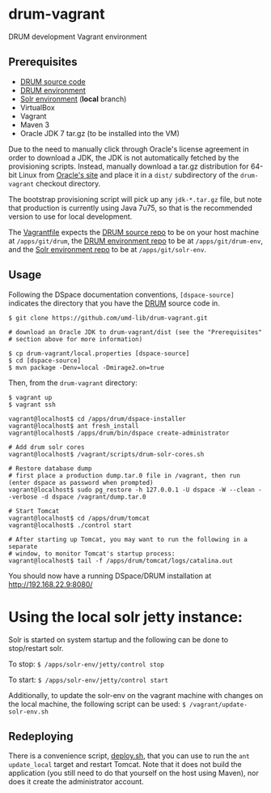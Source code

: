 # drum-vagrant

DRUM development Vagrant environment

## Prerequisites

- [DRUM source code](https://github.com/umd-lib/drum)
- [DRUM environment](https://github.com/umd-lib/drum-env)
- [Solr environment](https://github.com/umd-lib/solr-env) (**local** branch)
- VirtualBox
- Vagrant
- Maven 3
- Oracle JDK 7 tar.gz (to be installed into the VM)

Due to the need to manually click through Oracle's license agreement in order to
download a JDK, the JDK is not automatically fetched by the provisioning
scripts. Instead, manually download a tar.gz distribution for 64-bit Linux from
[Oracle's site](http://www.oracle.com/technetwork/java/javase/downloads/jdk7-downloads-1880260.html)
and place it in a `dist/` subdirectory of the `drum-vagrant` checkout
directory.

The bootstrap provisioning script will pick up any `jdk-*.tar.gz` file, but note
that production is currently using Java 7u75, so that is the recommended version
to use for local development.

The [Vagrantfile](Vagrantfile) expects the [DRUM source
repo](https://github.com/umd-lib/drum) to be on your host machine at
`/apps/git/drum`, the [DRUM environment
repo](https://github.com/umd-lib/drum-env) to be at `/apps/git/drum-env`,
and the [Solr environment repo](https://github.com/umd-lib/solr-env) to be at
`/apps/git/solr-env`.

## Usage

Following the DSpace documentation conventions, `[dspace-source]` indicates the directory that you have the
[DRUM](https://github.com/umd-lib/drum) source code in.

```
$ git clone https://github.com/umd-lib/drum-vagrant.git

# download an Oracle JDK to drum-vagrant/dist (see the "Prerequisites"
# section above for more information)

$ cp drum-vagrant/local.properties [dspace-source]
$ cd [dspace-source]
$ mvn package -Denv=local -Dmirage2.on=true
```

Then, from the `drum-vagrant` directory:

```
$ vagrant up
$ vagrant ssh

vagrant@localhost$ cd /apps/drum/dspace-installer
vagrant@localhost$ ant fresh_install
vagrant@localhost$ /apps/drum/bin/dspace create-administrator

# Add drum solr cores
vagrant@localhost$ /vagrant/scripts/drum-solr-cores.sh

# Restore database dump
# first place a production dump.tar.0 file in /vagrant, then run (enter dspace as password when prompted)
vagrant@localhost$ sudo pg_restore -h 127.0.0.1 -U dspace -W --clean --verbose -d dspace /vagrant/dump.tar.0

# Start Tomcat
vagrant@localhost$ cd /apps/drum/tomcat
vagrant@localhost$ ./control start

# After starting up Tomcat, you may want to run the following in a separate
# window, to monitor Tomcat's startup process:
vagrant@localhost$ tail -f /apps/drum/tomcat/logs/catalina.out
```

You should now have a running DSpace/DRUM installation at
<http://192.168.22.9:8080/>

# Using the local solr jetty instance:
Solr is started on system startup and the following can be done to stop/restart solr.

To stop: `$ /apps/solr-env/jetty/control stop`

To start:  `$ /apps/solr-env/jetty/control start`

Additionally, to update the solr-env on the vagrant machine with changes on the local machine, the following script can be used: `$ /vagrant/update-solr-env.sh`

## Redeploying

There is a convenience script, [deploy.sh](scripts/deploy.sh), that you can use to run
the `ant update_local` target and restart Tomcat. Note that it does not build
the application (you still need to do that yourself on the host using Maven),
nor does it create the administrator account.
